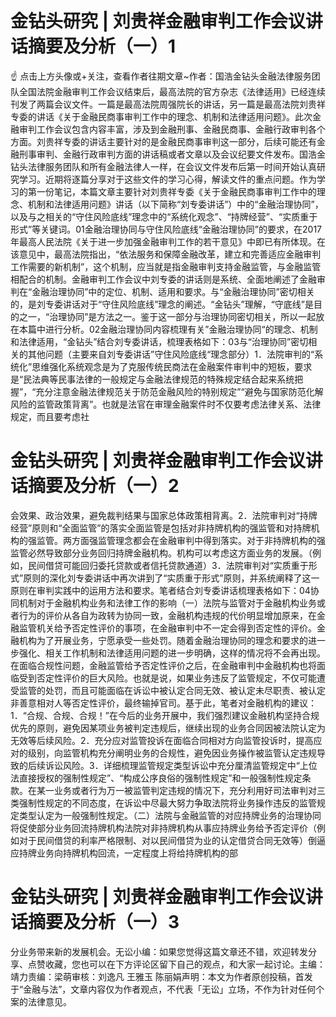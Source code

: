 # 金钻头研究 | 刘贵祥金融审判工作会议讲话摘要及分析（一）1

☝ 点击上方头像或+关注，查看作者往期文章~作者：国浩金钻头金融法律服务团队全国法院金融审判工作会议结束后，最高法院的官方杂志《法律适用》已经连续刊发了两篇会议文件。一篇是最高法院周强院长的讲话，另一篇是最高法院刘贵祥专委的讲话《关于金融民商事审判工作中的理念、机制和法律适用问题》。此次金融审判工作会议包含内容丰富，涉及到金融刑事、金融民商事、金融行政审判各个方面。刘贵祥专委的讲话主要针对的是金融民商事审判这一部分，后续可能还有金融刑事审判、金融行政审判方面的讲话稿或者文章以及会议纪要文件发布。国浩金钻头法律服务团队和所有金融法律人一样，在会议文件发布后第一时间开始认真研究学习。近期将逐篇分享对于这些文件的学习心得，解读文件的重点问题。作为学习的第一份笔记，本篇文章主要针对刘贵祥专委《关于金融民商事审判工作中的理念、机制和法律适用问题》讲话（以下简称“刘专委讲话”）中的“金融治理协同”，以及与之相关的“守住风险底线”理念中的“系统化观念”、“持牌经营”、“实质重于形式”等关键词。01金融治理协同与守住风险底线“金融治理协同”的要求，在2017年最高人民法院《关于进一步加强金融审判工作的若干意见》中即已有所体现。在该意见中，最高法院指出，“依法服务和保障金融改革，建立和完善适应金融审判工作需要的新机制”，这个机制，应当就是指金融审判支持金融监管，与金融监管相配合的机制。金融审判工作会议中刘专委的讲话则是系统、全面地阐述了金融审判在“金融治理协同”中的定位、机制、适用和要求。与“金融治理协同”密切相关的，是刘专委讲话对于“守住风险底线”理念的阐述。“金钻头”理解，“守底线”是目的之一，“治理协同”是方法之一。鉴于这一部分与治理协同密切相关，所以一起放在本篇中进行分析。02金融治理协同内容梳理有关”金融治理协同“的理念、机制和法律适用，“金钻头”结合刘专委讲话，梳理表格如下：03与“治理协同”密切相关的其他问题（主要来自刘专委讲话”守住风险底线“理念部分）1．法院审判的“系统化”思维强化系统观念是为了克服传统民商法在金融案件审判中的短板，要求是“民法典等民事法律的一般规定与金融法律规范的特殊规定结合起来系统把握”，“充分注意金融法律规范关于防范金融风险的特别规定”“避免与国家防范化解风险的监管政策背离”。也就是法官在审理金融案件时不仅要考虑法律关系、法律规定，而且要考虑社

# 金钻头研究 | 刘贵祥金融审判工作会议讲话摘要及分析（一）2

会效果、政治效果，避免裁判结果与国家总体政策相背离。2．法院审判对“持牌经营”原则和“全面监管”的落实全面监管是包括对非持牌机构的强监管和对持牌机构的强监管。两方面强监管理念都会在金融审判中得到落实。对于非持牌机构的强监管必然导致部分业务回归持牌金融机构。机构可以考虑这方面业务的发展。（例如，民间借贷可能回归委托贷款或者信托贷款通道）3．法院审判对“实质重于形式”原则的深化刘专委讲话中再次讲到了“实质重于形式”原则，并系统阐释了这一原则在审判实践中的运用方法和要求。笔者结合刘专委讲话梳理表格如下：04协同机制对于金融机构业务和法律工作的影响（一）法院与监管对于金融机构业务或者行为的评价从各自为政转为协同一致，金融机构违规的代价明显增加原来，在金融监管机关给予否定性评价的事项，在金融审判中不一定会得到否定性的评价。金融机构为了开展业务，宁愿承受一些处罚。随着金融治理协同的理念和要求的进一步强化、相关工作机制和法律适用问题的进一步明确，这样的情况将不会再出现。在面临合规性问题，金融监管给予否定性评价之后，在金融审判中金融机构也将面临受到否定性评价的巨大风险。也就是说，如果业务违反了监管规定，不仅可能遭受监管的处罚，而且可能面临在诉讼中被认定合同无效、被认定未尽职责、被认定非善意相对人等否定性评价，最终输掉官司。基于此，笔者对金融机构的建议：1．“合规、合规、合规！”在今后的业务开展中，我们强烈建议金融机构坚持合规优先的原则，避免因某项业务被判定违规后，继续出现的业务合同因被法院认定为无效等后续风险。2．充分应对监管投诉在面临合同相对方向监管投诉时，提高应对的级别，向监管机构充分阐明业务的合规性，避免因业务操作被监管认定违规导致的后续诉讼风险。3．详细梳理监管规定类型诉讼中充分厘清监管规定中“上位法直接授权的强制性规定”、“构成公序良俗的强制性规定”和一般强制性规定条款。在某一业务或者行为万一被监管判定违规的情况下，充分利用好司法审判对三类强制性规定的不同态度，在诉讼中尽最大努力争取法院将业务操作违反的监管规定类型认定为一般强制性规定。（二）法院与金融监管的对应持牌业务的治理协同将促使部分业务回流持牌机构法院对非持牌机构从事应持牌业务给予否定评价（例如对于民间借贷的利率严格限制、对以民间借贷为业的认定借贷合同无效等）倒逼应持牌业务向持牌机构回流，一定程度上将给持牌机构的部

# 金钻头研究 | 刘贵祥金融审判工作会议讲话摘要及分析（一）3

分业务带来新的发展机会。无讼小编：如果您觉得这篇文章还不错，欢迎转发分享、点赞收藏，您也可以在下方评论区留下自己的观点，和大家一起讨论。主编：靖力责编：梁萌审核：刘逸凡 王雅玉 陈丽娟声明：本文为作者原创投稿，首发于“金融与法”，文章内容仅为作者观点，不代表「无讼」立场，不作为针对任何个案的法律意见。

